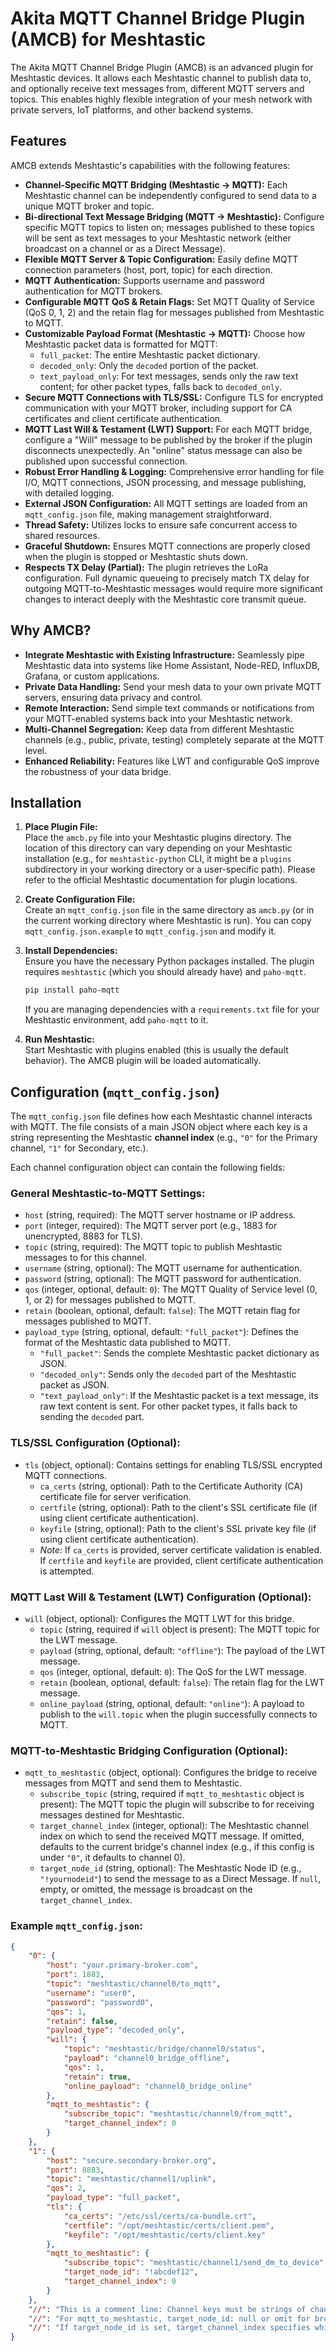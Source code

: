 # Akita MQTT Channel Bridge Plugin (AMCB) for Meshtastic


The Akita MQTT Channel Bridge Plugin (AMCB) is an advanced plugin for Meshtastic devices. It allows each Meshtastic channel to publish data to, and optionally receive text messages from, different MQTT servers and topics. This enables highly flexible integration of your mesh network with private servers, IoT platforms, and other backend systems.

## Features

AMCB extends Meshtastic's capabilities with the following features:

* **Channel-Specific MQTT Bridging (Meshtastic -> MQTT):** Each Meshtastic channel can be independently configured to send data to a unique MQTT broker and topic.
* **Bi-directional Text Message Bridging (MQTT -> Meshtastic):** Configure specific MQTT topics to listen on; messages published to these topics will be sent as text messages to your Meshtastic network (either broadcast on a channel or as a Direct Message).
* **Flexible MQTT Server & Topic Configuration:** Easily define MQTT connection parameters (host, port, topic) for each direction.
* **MQTT Authentication:** Supports username and password authentication for MQTT brokers.
* **Configurable MQTT QoS & Retain Flags:** Set MQTT Quality of Service (QoS 0, 1, 2) and the retain flag for messages published from Meshtastic to MQTT.
* **Customizable Payload Format (Meshtastic -> MQTT):** Choose how Meshtastic packet data is formatted for MQTT:
    * `full_packet`: The entire Meshtastic packet dictionary.
    * `decoded_only`: Only the `decoded` portion of the packet.
    * `text_payload_only`: For text messages, sends only the raw text content; for other packet types, falls back to `decoded_only`.
* **Secure MQTT Connections with TLS/SSL:** Configure TLS for encrypted communication with your MQTT broker, including support for CA certificates and client certificate authentication.
* **MQTT Last Will & Testament (LWT) Support:** For each MQTT bridge, configure a "Will" message to be published by the broker if the plugin disconnects unexpectedly. An "online" status message can also be published upon successful connection.
* **Robust Error Handling & Logging:** Comprehensive error handling for file I/O, MQTT connections, JSON processing, and message publishing, with detailed logging.
* **External JSON Configuration:** All MQTT settings are loaded from an `mqtt_config.json` file, making management straightforward.
* **Thread Safety:** Utilizes locks to ensure safe concurrent access to shared resources.
* **Graceful Shutdown:** Ensures MQTT connections are properly closed when the plugin is stopped or Meshtastic shuts down.
* **Respects TX Delay (Partial):** The plugin retrieves the LoRa configuration. Full dynamic queueing to precisely match TX delay for outgoing MQTT-to-Meshtastic messages would require more significant changes to interact deeply with the Meshtastic core transmit queue.

## Why AMCB?

* **Integrate Meshtastic with Existing Infrastructure:** Seamlessly pipe Meshtastic data into systems like Home Assistant, Node-RED, InfluxDB, Grafana, or custom applications.
* **Private Data Handling:** Send your mesh data to your own private MQTT servers, ensuring data privacy and control.
* **Remote Interaction:** Send simple text commands or notifications from your MQTT-enabled systems back into your Meshtastic network.
* **Multi-Channel Segregation:** Keep data from different Meshtastic channels (e.g., public, private, testing) completely separate at the MQTT level.
* **Enhanced Reliability:** Features like LWT and configurable QoS improve the robustness of your data bridge.

## Installation

1. **Place Plugin File:**  
   Place the `amcb.py` file into your Meshtastic plugins directory. The location of this directory can vary depending on your Meshtastic installation (e.g., for `meshtastic-python` CLI, it might be a `plugins` subdirectory in your working directory or a user-specific path). Please refer to the official Meshtastic documentation for plugin locations.

2. **Create Configuration File:**  
   Create an `mqtt_config.json` file in the same directory as `amcb.py` (or in the current working directory where Meshtastic is run). You can copy `mqtt_config.json.example` to `mqtt_config.json` and modify it.

3. **Install Dependencies:**  
   Ensure you have the necessary Python packages installed. The plugin requires `meshtastic` (which you should already have) and `paho-mqtt`.

    ```bash
    pip install paho-mqtt
    ```

    If you are managing dependencies with a `requirements.txt` file for your Meshtastic environment, add `paho-mqtt` to it.

4. **Run Meshtastic:**  
   Start Meshtastic with plugins enabled (this is usually the default behavior). The AMCB plugin will be loaded automatically.

## Configuration (`mqtt_config.json`)

The `mqtt_config.json` file defines how each Meshtastic channel interacts with MQTT. The file consists of a main JSON object where each key is a string representing the Meshtastic **channel index** (e.g., `"0"` for the Primary channel, `"1"` for Secondary, etc.).

Each channel configuration object can contain the following fields:

### General Meshtastic-to-MQTT Settings:

* `host` (string, required): The MQTT server hostname or IP address.
* `port` (integer, required): The MQTT server port (e.g., 1883 for unencrypted, 8883 for TLS).
* `topic` (string, required): The MQTT topic to publish Meshtastic messages to for this channel.
* `username` (string, optional): The MQTT username for authentication.
* `password` (string, optional): The MQTT password for authentication.
* `qos` (integer, optional, default: `0`): The MQTT Quality of Service level (0, 1, or 2) for messages published to MQTT.
* `retain` (boolean, optional, default: `false`): The MQTT retain flag for messages published to MQTT.
* `payload_type` (string, optional, default: `"full_packet"`): Defines the format of the Meshtastic data published to MQTT.
    * `"full_packet"`: Sends the complete Meshtastic packet dictionary as JSON.
    * `"decoded_only"`: Sends only the `decoded` part of the Meshtastic packet as JSON.
    * `"text_payload_only"`: If the Meshtastic packet is a text message, its raw text content is sent. For other packet types, it falls back to sending the `decoded` part.

### TLS/SSL Configuration (Optional):

* `tls` (object, optional): Contains settings for enabling TLS/SSL encrypted MQTT connections.
    * `ca_certs` (string, optional): Path to the Certificate Authority (CA) certificate file for server verification.
    * `certfile` (string, optional): Path to the client's SSL certificate file (if using client certificate authentication).
    * `keyfile` (string, optional): Path to the client's SSL private key file (if using client certificate authentication).
    * *Note:* If `ca_certs` is provided, server certificate validation is enabled. If `certfile` and `keyfile` are provided, client certificate authentication is attempted.

### MQTT Last Will & Testament (LWT) Configuration (Optional):

* `will` (object, optional): Configures the MQTT LWT for this bridge.
    * `topic` (string, required if `will` object is present): The MQTT topic for the LWT message.
    * `payload` (string, optional, default: `"offline"`): The payload of the LWT message.
    * `qos` (integer, optional, default: `0`): The QoS for the LWT message.
    * `retain` (boolean, optional, default: `false`): The retain flag for the LWT message.
    * `online_payload` (string, optional, default: `"online"`): A payload to publish to the `will.topic` when the plugin successfully connects to MQTT.

### MQTT-to-Meshtastic Bridging Configuration (Optional):

* `mqtt_to_meshtastic` (object, optional): Configures the bridge to receive messages from MQTT and send them to Meshtastic.
    * `subscribe_topic` (string, required if `mqtt_to_meshtastic` object is present): The MQTT topic the plugin will subscribe to for receiving messages destined for Meshtastic.
    * `target_channel_index` (integer, optional): The Meshtastic channel index on which to send the received MQTT message. If omitted, defaults to the current bridge's channel index (e.g., if this config is under `"0"`, it defaults to channel 0).
    * `target_node_id` (string, optional): The Meshtastic Node ID (e.g., `"!yournodeid"`) to send the message to as a Direct Message. If `null`, empty, or omitted, the message is broadcast on the `target_channel_index`.

### Example `mqtt_config.json`:

```json
{
    "0": {
        "host": "your.primary-broker.com",
        "port": 1883,
        "topic": "meshtastic/channel0/to_mqtt",
        "username": "user0",
        "password": "password0",
        "qos": 1,
        "retain": false,
        "payload_type": "decoded_only",
        "will": {
            "topic": "meshtastic/bridge/channel0/status",
            "payload": "channel0_bridge_offline",
            "qos": 1,
            "retain": true,
            "online_payload": "channel0_bridge_online"
        },
        "mqtt_to_meshtastic": {
            "subscribe_topic": "meshtastic/channel0/from_mqtt",
            "target_channel_index": 0
        }
    },
    "1": {
        "host": "secure.secondary-broker.org",
        "port": 8883,
        "topic": "meshtastic/channel1/uplink",
        "qos": 2,
        "payload_type": "full_packet",
        "tls": {
            "ca_certs": "/etc/ssl/certs/ca-bundle.crt",
            "certfile": "/opt/meshtastic/certs/client.pem",
            "keyfile": "/opt/meshtastic/certs/client.key"
        },
        "mqtt_to_meshtastic": {
            "subscribe_topic": "meshtastic/channel1/send_dm_to_device",
            "target_node_id": "!abcdef12",
            "target_channel_index": 0 
        }
    },
    "//": "This is a comment line: Channel keys must be strings of channel indices.",
    "//": "For mqtt_to_meshtastic, target_node_id: null or omit for broadcast.",
    "//": "If target_node_id is set, target_channel_index specifies which channel settings..."
}
```


